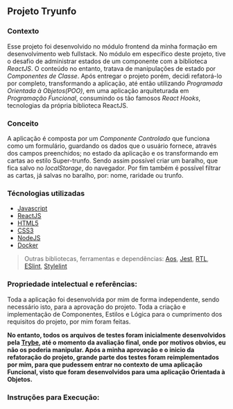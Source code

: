 ## Projeto Tryunfo

<!-- <a href="https://rafaelimaf.github.io/project-tryunfo/" >Execute a aplicação clicando aqui!<a> -->

### Contexto
Esse projeto foi desenvolvido no módulo frontend da minha formação em desenvolvimento web fullstack. No módulo em específico deste projeto, tive o desafio de administrar estados de um componente com a biblioteca *ReactJS*. O conteúdo no entanto, tratava de manipulações de estado por *Componentes de Classe*. Após entregar o projeto porém, decidi refatorá-lo por completo, transformando a aplicação, até então utilizando *Programada Orientada à Objetos(POO)*, em uma aplicação arquiteturada em *Programação Funcional*, consumindo os tão famosos *React Hooks*, tecnologias da própria biblioteca ReactJS.

### Conceito
A aplicação é composta por um *Componente Controlado* que funciona como um formulário, guardando os dados que o usuário fornece, através dos campos preenchidos; no estado da aplicação e os transformando em cartas ao estilo Super-trunfo. Sendo assim possível criar um baralho, que fica salvo no *localStorage*, do navegador. Por fim também é possível filtrar as cartas, já salvas no baralho, por: nome, raridade ou trunfo.

### Técnologias utilizadas 
- [Javascript](https://www.javascript.com/)
- [ReactJS](https://reactjs.org/)
- [HTML5](https://developer.mozilla.org/pt-BR/docs/Web/HTML)
- [CSS3](https://developer.mozilla.org/en-US/docs/Web/CSS)
- [NodeJS](https://nodejs.org/en/about/)
- [Docker](https://www.docker.com/)

> Outras bibliotecas, ferramentas e dependências: [Aos](https://www.npmjs.com/package/aos), [Jest](https://jestjs.io/pt-BR/), [RTL](https://testing-library.com/docs/react-testing-library/intro/), [ESlint](https://eslint.org/), [Stylelint](https://stylelint.io/)

### Propriedade intelectual e referências:
Toda a aplicação foi desenvolvida por mim de forma independente, sendo necessário isto, para a aprovação do projeto. Toda a criação e implementação de Componentes, Estilos e Lógica para o cumprimento dos requisitos do projeto, por mim foram feitas.

**No entanto, todos os arquivos de testes foram inicialmente desenvolvidos pela [Trybe](https://www.betrybe.com/), até o momento da avaliação final, onde por motivos obvios, eu não os poderia manipular. Após a minha aprovação e o inicio da refatoração do projeto, grande parte dos testes foram reimplementados por mim, para que pudessem entrar no contexto de uma aplicação Funcional, visto que foram desenvolvidos para uma aplicação Orientada à Objetos.**


### Instruções para Execução:
